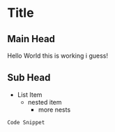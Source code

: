 # Title


## Main Head
 Hello World this is working i guess!


## Sub Head


- List Item
  - nested item
    - more nests

 `Code Snippet`

